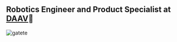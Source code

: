 ## Robotics Engineer and Product Specialist at [DAAV](https://www.daav.ch/)👋
![gatete](https://romporters.files.wordpress.com/2016/05/irisbuddies_bugsinthecode2b-2bcopy.png "programming cat")



